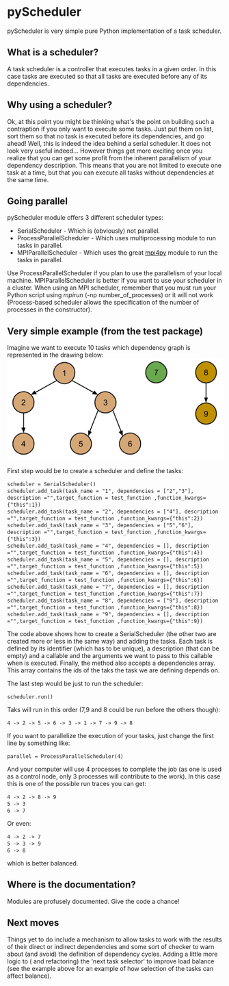 pyScheduler
===========

pyScheduler is very simple pure Python implementation of a task scheduler.

## What is a scheduler?
A task scheduler is a controller that executes tasks in a given order. In this case tasks are executed so that all
tasks are executed before any of its dependencies.

## Why using a scheduler?
Ok, at this point you might be thinking what's the point on building such a contraption if you only want to execute
some tasks. Just put them on list, sort them so that no task is executed before its dependencies, and go ahead! Well,
this is indeed the idea behind a serial scheduler. It does not look very useful indeed...
However things get more exciting once you realize that you can get some profit from the inherent parallelism of your dependency
description. This means that you are not limited to execute one task at a time, but that you can execute all tasks without
dependencies at the same time.

## Going parallel
pyScheduler module offers 3 different scheduler types:
- SerialScheduler - Which is (obviously) not parallel.
- ProcessParallelScheduler - Which uses multiprocessing module to run tasks in parallel.
- MPIParallelScheduler - Which uses the great [mpi4py](http://mpi4py.scipy.org/) module to run the tasks in parallel.

Use ProcessParallelScheduler if you plan to use the parallelism of your local machine. MPIParallelScheduler is better
if you want to use your scheduler in a cluster. When using an MPI scheduler, remember that you must run your Python
script using *mpirun* (-np number_of_processes) or it will not work (Process-based scheduler allows the specification
of the number of processes in the constructor).

## Very simple example (from the test package)
Imagine we want to execute 10 tasks which dependency graph is represented in the drawing below:
<img src='images/TaskDependencies.png' style = "margin-left: auto; margin-right: auto;"></img>

First step would be to create a scheduler and define the tasks:
```
scheduler = SerialScheduler()
scheduler.add_task(task_name = "1", dependencies = ["2","3"], description ="",target_function = test_function ,function_kwargs={"this":1})
scheduler.add_task(task_name = "2", dependencies = ["4"], description ="",target_function = test_function ,function_kwargs={"this":2})
scheduler.add_task(task_name = "3", dependencies = ["5","6"], description ="",target_function = test_function ,function_kwargs={"this":3})
scheduler.add_task(task_name = "4", dependencies = [], description ="",target_function = test_function ,function_kwargs={"this":4})
scheduler.add_task(task_name = "5", dependencies = [], description ="",target_function = test_function ,function_kwargs={"this":5})
scheduler.add_task(task_name = "6", dependencies = [], description ="",target_function = test_function ,function_kwargs={"this":6})
scheduler.add_task(task_name = "7", dependencies = [], description ="",target_function = test_function ,function_kwargs={"this":7})
scheduler.add_task(task_name = "8", dependencies = ["9"], description ="",target_function = test_function ,function_kwargs={"this":8})
scheduler.add_task(task_name = "9", dependencies = [], description ="",target_function = test_function ,function_kwargs={"this":9})
```
The code above shows how to create a SerialScheduler (the other two are created more or less in the same way) and adding the
tasks. Each task is defined by its identifier (which has to be unique), a description (that can be empty) and a callable and
the arguments we want to pass to this callable when is executed. Finally, the method also accepts a dependencies array. This array
contains the ids of the taks the task we are defining depends on.

The last step would be just to run the scheduler:
```
scheduler.run()
```
Taks will run in this order (7,9 and 8 could be run before the others though):
```
4 -> 2 -> 5 -> 6 -> 3 -> 1 -> 7 -> 9 -> 8
```
If you want to parallelize the execution of your tasks, just change the first line by something like:
```
parallel = ProcessParallelScheduler(4)
```
And your computer will use 4 processes to complete the job (as one is used as a control node, only 3 processes will
contribute to the work). In this case this is one of the possible run traces you can get:
```
4 -> 2 -> 8 -> 9
5 -> 3
6 -> 7
```
Or even:
```
4 -> 2 -> 7
5 -> 3 -> 9
6 -> 8
```
which is better balanced.

## Where is the documentation?
Modules are profusely documented. Give the code a chance!

## Next moves
Things yet to do include a mechanism to allow tasks to work with the results of their direct or indirect dependencies
and some sort of checker to warn about (and avoid) the definition of dependency cycles. Adding a little more logic to ( and
refactoring) the 'next task selector' to improve load balance (see the example above for an example of how selection
of the tasks can affect balance).

